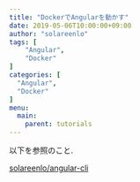 ```yaml
---
title: "DockerでAngularを動かす"
date: 2019-05-06T10:00:00+09:00
author: "solareenlo"
tags: [
    "Angular",
    "Docker"
]
categories: [
  "Angular",
  "Docker"
]
menu:
  main:
    parent: tutorials
---
```


以下を参照のこと.

[solareenlo/angular-cli](https://github.com/solareenlo/angular-cli)
